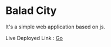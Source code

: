 # Balad City

It's a simple web application based on js.

Live Deployed Link : [Go](https://deft-snickerdoodle-d02dd8.netlify.app/)

